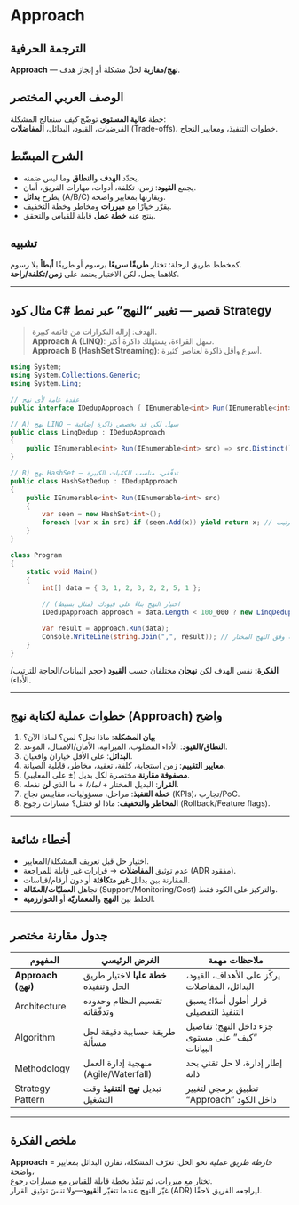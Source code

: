 # **Approach**

## الترجمة الحرفية  
**Approach** — **نهج/مقاربة** لحلّ مشكلة أو إنجاز هدف.

## الوصف العربي المختصر  
خطة **عالية المستوى** توضّح *كيف* سنعالج المشكلة:  
الفرضيات، القيود، البدائل، **المفاضلات** (Trade-offs)، خطوات التنفيذ، ومعايير النجاح.

## الشرح المبسّط  
- يحدّد **الهدف** و**النطاق** وما ليس ضمنه.  
- يجمع **القيود**: زمن، تكلفة، أدوات، مهارات الفريق، أمان.  
- يطرح **بدائل** (A/B/C) ويقارنها بمعايير واضحة.  
- يقرّر خيارًا مع **مبررات** ومخاطر وخطة التخفيف.  
- ينتج عنه **خطة عمل** قابلة للقياس والتحقق.

## تشبيه  
كمخطط طريق لرحلة: تختار **طريقًا سريعًا** برسوم أو طريقًا **أبطأ** بلا رسوم.  
كلاهما يصل، لكن الاختيار يعتمد على **زمن/تكلفة/راحة**.

---

## مثال كود C# قصير — تغيير “النهج” عبر نمط **Strategy**
> الهدف: إزالة التكرارات من قائمة كبيرة.  
> **Approach A (LINQ)**: سهل القراءة، يستهلك ذاكرة أكثر.  
> **Approach B (HashSet Streaming)**: أسرع وأقل ذاكرة لعناصر كثيرة.

```csharp
using System;
using System.Collections.Generic;
using System.Linq;

// عقدة عامة لأي نهج
public interface IDedupApproach { IEnumerable<int> Run(IEnumerable<int> src); }

// A) نهج LINQ — سهل لكن قد يخصص ذاكرة إضافية
public class LinqDedup : IDedupApproach
{
    public IEnumerable<int> Run(IEnumerable<int> src) => src.Distinct().OrderBy(x => x);
}

// B) نهج HashSet — تدفّقي، مناسب للكمّيات الكبيرة
public class HashSetDedup : IDedupApproach
{
    public IEnumerable<int> Run(IEnumerable<int> src)
    {
        var seen = new HashSet<int>();
        foreach (var x in src) if (seen.Add(x)) yield return x; // يخرج بدون ترتيب
    }
}

class Program
{
    static void Main()
    {
        int[] data = { 3, 1, 2, 3, 2, 2, 5, 1 };

        // اختيار النهج بناءً على قيودك (مثال بسيط)
        IDedupApproach approach = data.Length < 100_000 ? new LinqDedup() : new HashSetDedup();

        var result = approach.Run(data);
        Console.WriteLine(string.Join(",", result)); // مخرجات وفق النهج المختار
    }
}
```
**الفكرة:** نفس الهدف لكن **نهجان** مختلفان حسب **القيود** (حجم البيانات/الحاجة للترتيب/الأداء).

---

## خطوات عملية لكتابة نهج (Approach) واضح
1. **بيان المشكلة**: ماذا نحل؟ لمن؟ لماذا الآن؟  
2. **النطاق/القيود**: الأداء المطلوب، الميزانية، الأمان/الامتثال، الموعد.  
3. **البدائل**: على الأقل خياران واقعيان.  
4. **معايير التقييم**: زمن استجابة، كلفة، تعقيد، مخاطر، قابلية الصيانة.  
5. **مصفوفة مقارنة** مختصرة لكل بديل (± على المعايير).  
6. **القرار**: البديل المختار + *لماذا* + ما الذي **لن** نفعله.  
7. **خطة التنفيذ**: مراحل، مسؤوليات، مقاييس نجاح (KPIs)، تجارب/PoC.  
8. **المخاطر والتخفيف**: ماذا لو فشل؟ مسارات رجوع (Rollback/Feature flags).

---

## أخطاء شائعة
- اختيار حل قبل تعريف المشكلة/المعايير.  
- عدم توثيق **المفاضلات** → قرارات غير قابلة للمراجعة (ADR مفقود).  
- المقارنة بين بدائل **غير متكافئة** أو دون أرقام/قياسات.  
- تجاهل **العمليّات/العمّالة** (Support/Monitoring/Cost) والتركيز على الكود فقط.  
- الخلط بين **النهج** و**المعماريّة** أو **الخوارزمية**.

---

## جدول مقارنة مختصر

| المفهوم | الغرض الرئيسي | ملاحظات مهمة |
|---|---|---|
| **Approach (نهج)** | **خطة عليا** لاختيار طريق الحل وتنفيذه | يركّز على الأهداف، القيود، البدائل، المفاضلات |
| Architecture | تقسيم النظام وحدوده وتدفّقاته | قرار أطول أمدًا؛ يسبق التنفيذ التفصيلي |
| Algorithm | طريقة حسابية دقيقة لحل مسألة | جزء داخل النهج؛ تفاصيل “كيف” على مستوى البيانات |
| Methodology | منهجية إدارة العمل (Agile/Waterfall) | إطار إدارة، لا حل تقني بحد ذاته |
| Strategy Pattern | تبديل **نهج التنفيذ** وقت التشغيل | تطبيق برمجي لتغيير “Approach” داخل الكود |

---

## ملخص الفكرة  
**Approach** = *خارطة طريق عملية* نحو الحل: تعرّف المشكلة، تقارن البدائل بمعايير واضحة،  
تختار مع مبررات، ثم تنفّذ بخطة قابلة للقياس مع مسارات رجوع.  
غيّر النهج عندما تتغيّر **القيود**—ولا تنسَ توثيق القرار (ADR) ليراجعه الفريق لاحقًا.
